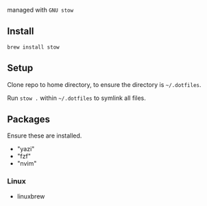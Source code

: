 managed with `GNU stow`

## Install

`brew install stow`

## Setup

Clone repo to home directory, to ensure the directory is `~/.dotfiles`.

Run `stow .` within `~/.dotfiles` to symlink all files.

## Packages

Ensure these are installed.

- "yazi"
- "fzf"
- "nvim"

### Linux

- linuxbrew
